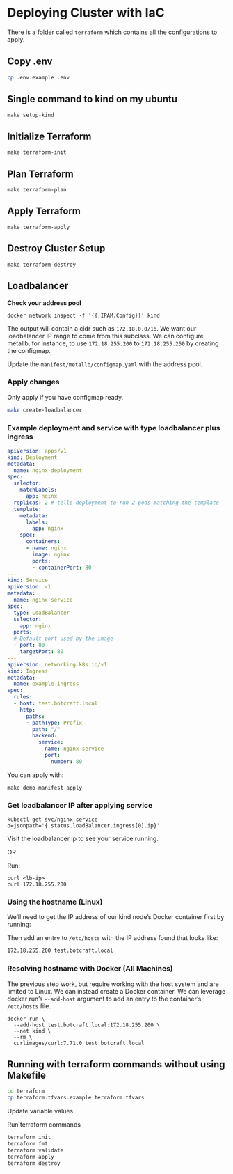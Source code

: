 # Deploying Cluster with IaC

There is a folder called `terraform` which contains all the configurations to apply.

## Copy .env
```sh
cp .env.example .env
```

## Single command to kind on my ubuntu
```console
make setup-kind
```

## Initialize Terraform
```console
make terraform-init
```

## Plan Terraform
```console
make terraform-plan
```

## Apply Terraform
```console
make terraform-apply
```

## Destroy Cluster Setup
```console
make terraform-destroy
```


## Loadbalancer

**Check your address pool**
```console
docker network inspect -f '{{.IPAM.Config}}' kind
```
The output will contain a cidr such as `172.18.0.0/16`. We want our loadbalancer IP range to come from this subclass. We can configure metallb, for instance, to use `172.18.255.200` to `172.18.255.250` by creating the configmap.

Update the `manifest/metallb/configmap.yaml` with the address pool.

### Apply changes
Only apply if you have configmap ready.
```sh
make create-loadbalancer
```


### Example deployment and service with type loadbalancer plus ingress
```yaml
apiVersion: apps/v1
kind: Deployment
metadata:
  name: nginx-deployment
spec:
  selector:
    matchLabels:
      app: nginx
  replicas: 2 # tells deployment to run 2 pods matching the template
  template:
    metadata:
      labels:
        app: nginx
    spec:
      containers:
      - name: nginx
        image: nginx
        ports:
        - containerPort: 80
---
kind: Service
apiVersion: v1
metadata:
  name: nginx-service
spec:
  type: LoadBalancer
  selector:
    app: nginx
  ports:
  # Default port used by the image
  - port: 80
    targetPort: 80
---
apiVersion: networking.k8s.io/v1
kind: Ingress
metadata:
  name: example-ingress
spec:
  rules:
  - host: test.botcraft.local
    http:
      paths:
      - pathType: Prefix
        path: "/"
        backend:
          service:
            name: nginx-service
            port:
              number: 80
```

You can apply with:
```console
make demo-manifest-apply
```

### Get loadbalancer IP after applying service
```console
kubectl get svc/nginx-service -o=jsonpath='{.status.loadBalancer.ingress[0].ip}'
```

Visit the loadbalancer ip to see your service running.

OR

Run:

```console
curl <lb-ip>
curl 172.18.255.200
```

### Using the hostname (Linux)
We’ll need to get the IP address of our kind node’s Docker container first by running:

Then add an entry to `/etc/hosts` with the IP address found that looks like:
```sh
172.18.255.200 test.botcraft.local
```

### Resolving hostname with Docker (All Machines)
The previous step work, but require working with the host system and are limited to Linux. We can instead create a Docker container. We can leverage docker run’s `--add-host` argument to add an entry to the container’s `/etc/hosts` file.
```console
docker run \
  --add-host test.botcraft.local:172.18.255.200 \
  --net kind \
  --rm \
  curlimages/curl:7.71.0 test.botcraft.local
```



## Running with terraform commands without using Makefile

```sh
cd terraform
cp terraform.tfvars.example terraform.tfvars
```

Update variable values

Run terraform commands
```sh
terraform init
terraform fmt
terraform validate
terraform apply
terraform destroy
```
